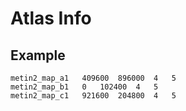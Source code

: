 # Atlas Info

## Example

```tsv
metin2_map_a1	409600	896000	4	5
metin2_map_b1	0	102400	4	5
metin2_map_c1	921600	204800	4	5
```